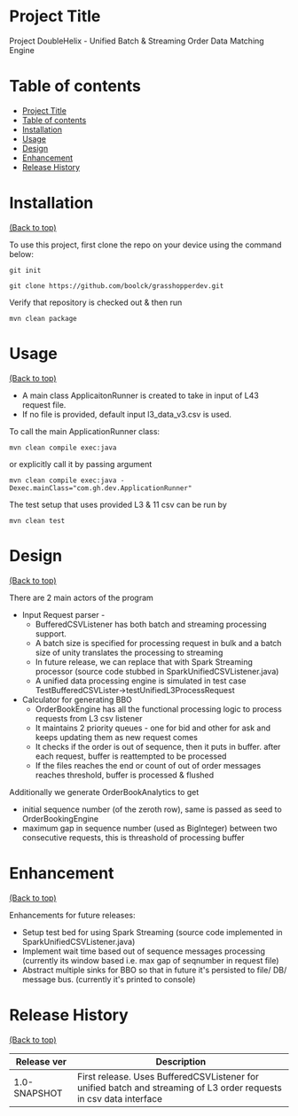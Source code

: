 <!-- Add banner here -->

# Project Title
Project DoubleHelix -  Unified Batch & Streaming Order Data Matching Engine

# Table of contents

- [Project Title](#project-title)
- [Table of contents](#table-of-contents)
- [Installation](#installation)
- [Usage](#usage)
- [Design](#design)
- [Enhancement](#enhancement)
- [Release History](#release-history)

# Installation
[(Back to top)](#table-of-contents)

To use this project, first clone the repo on your device using the command below:

```git init```

```git clone https://github.com/boolck/grasshopperdev.git``` 

Verify that repository is checked out & then run

```mvn clean package```

# Usage
[(Back to top)](#table-of-contents)

- A main class ApplicaitonRunner is created to take in input of L43 request file. 
- If no file is provided, default input l3_data_v3.csv is used.

To call the main ApplicationRunner class:

```mvn clean compile exec:java```

or explicitly call it by passing argument

```mvn clean compile exec:java -Dexec.mainClass="com.gh.dev.ApplicationRunner"```

The test setup that uses provided L3 & 11 csv can be run by 

```mvn clean test```

# Design
[(Back to top)](#table-of-contents)

There are 2 main actors of the program
- Input Request parser - 
    - BufferedCSVListener has both batch and streaming processing support. 
    - A batch size is specified for processing request in bulk and a batch size of unity translates the processing to streaming
    - In future release, we can replace that with Spark Streaming processor (source code stubbed in SparkUnifiedCSVListener.java)
    - A unified data processing engine is simulated in test case TestBufferedCSVLister->testUnifiedL3ProcessRequest
-  Calculator for generating BBO 
    - OrderBookEngine has all the functional processing logic to process requests from L3 csv listener
    - It maintains 2 priority queues - one for bid and other for ask and keeps updating them as new request comes
    - It checks if the order is out of sequence, then it puts in buffer. after each request, buffer is reattempted to be processed
    - If the files reaches the end or count of out of order messages reaches threshold, buffer is processed & flushed

Additionally we generate OrderBookAnalytics to get 
- initial sequence number (of the zeroth row), same is passed as seed to OrderBookingEngine
- maximum gap in sequence number (used as BigInteger) between two consecutive requests, this is threashold of processing buffer

# Enhancement
[(Back to top)](#table-of-contents)

Enhancements for future releases:
- Setup test bed for using Spark Streaming (source code implemented in SparkUnifiedCSVListener.java)
- Implement wait time based out of sequence messages processing (currently its window based i.e. max gap of seqnumber in request file) 
- Abstract multiple sinks for BBO so that in future it's persisted to file/ DB/ message bus. (currently it's printed to console)

# Release History
[(Back to top)](#table-of-contents)

Release ver   | Description
------------- | -------------
1.0-SNAPSHOT  | First release. Uses BufferedCSVListener for unified batch and streaming of L3 order requests in csv data interface

